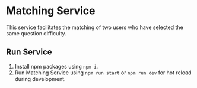 # Matching Service

This service facilitates the matching of two users who have selected the same question difficulty.

## Run Service

1. Install npm packages using `npm i`.
2. Run Matching Service using `npm run start` or `npm run dev` for hot reload during development.
